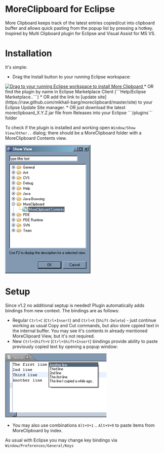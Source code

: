 # MoreClipboard for Eclipse

More Clipboard keeps track of the latest entries copied/cut into clipboard buffer and allows quick pasting from the popup list by pressing a hotkey. Inspired by Multi Clipboard plugin for Eclipse and Visual Assist for MS VS.

# Installation

It's simple:
* Drag the Install button to your running Eclipse workspace:
<a href="http://marketplace.eclipse.org/marketplace-client-intro?mpc_install=857" class="drag" title="Drag to your running Eclipse workspace to install More Clipboard">
<img class="img-responsive" src="https://marketplace.eclipse.org/sites/all/themes/solstice/public/images/marketplace/btn-install.png" alt="Drag to your running Eclipse workspace to install More Clipboard" />
</a>
* OR find the plugin by name in Eclipse Marketplace Client (```Help/Eclipse Marketplace..```)
* OR add the link to [update site](https://raw.github.com/mikhail-barg/moreclipboard/master/site) to your Eclipse Update Site manager.
* OR just download the latest moreclipboard_X.Y.Z.jar file from Releases into your Eclipse ```/plugins``` folder

To check if the plugin is installed and working open ```Window/Show View/Other..``` dialog; there should be a MoreClipboard folder with a MoreClipboard Contents view.

![MoreClipoard View in the Show View dialog](plugin/docs/views.png)

# Setup

Since v1.2 no additional septup is needed! Plugin automatically adds bindings from new context. The bindings are as follows:
* Regular ```Ctrl+C``` (```Ctrl+Insert```) and ```Ctrl+X``` (```Shift-Delete```) - just continue working as usual Copy and Cut commands, but also store cppied text in the internal buffer. You may see it's contents in already mentioned MoreClipoard View, but it's not required.
* New ```Ctrl+Shift+V``` (```Ctrl+Shift+Insert```) bindings provide ability to paste previously copied text by opening a popup window:

![Paste from MoreClipboard window](plugin/docs/paste.png)

* You may also use combinations ```Alt+V+1``` .. ```Alt+V+9``` to paste items from MoreClipboard by index.

As usual with Eclipse you may change key bindings via ```Window/Preferences/General/Keys```
